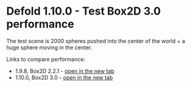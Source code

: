 # Defold 1.10.0 - Test Box2D 3.0 performance

The test scene is 2000 spheres pushed into the center of the world + a huge sphere moving in the center.

Links to compare performance:
- 1.9.8, Box2D 2.2.1 - [open in the new tab](http://aglitchman.github.io/defold-test-box2d-30/1.9.8/)
- 1.10.0, Box2D 3.0 - [open in the new tab](http://aglitchman.github.io/defold-test-box2d-30/1.10.0/)
